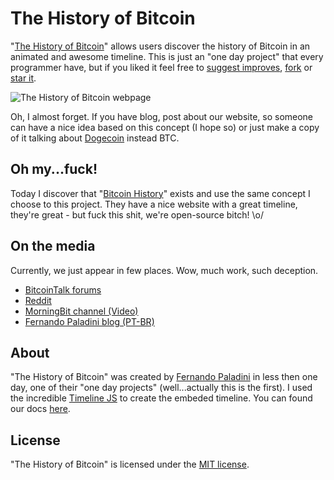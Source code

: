 The History of Bitcoin
===============

"[The History of Bitcoin](http://paladini.github.io/bitcoin-history/)" allows users discover the history of Bitcoin in an animated and awesome timeline. This is just an "one day project" that every programmer have, but if you liked it feel free to [suggest improves](https://github.com/paladini/bitcoin-history/issues), [fork](https://github.com/paladini/bitcoin-history/fork) or [star it](https://github.com/paladini/bitcoin-history/star).

![The History of Bitcoin webpage](http://farm8.staticflickr.com/7312/12538110083_154f6eddfe_c.jpg)

Oh, I almost forget. If you have blog, post about our website, so someone can have a nice idea based on this concept (I hope so) or just make a copy of it talking about [Dogecoin](http://dogecoin.com/) instead BTC.

Oh my...fuck!
-------------
Today I discover that "[Bitcoin History](http://historyofbitcoin.org/)" exists and use the same concept I choose to this project. They have a nice website with a great timeline, they're great - but fuck this shit, we're open-source bitch! \o/

On the media
-------------

Currently, we just appear in few places. Wow, much work, such deception.

- [BitcoinTalk forums](https://bitcointalk.org/index.php?topic=468105.msg5166561#msg5166561)
- [Reddit](http://www.reddit.com/r/Bitcoin/comments/1y00rg/the_history_of_bitcoin_an_animated_timeline/)
- [MorningBit channel (Video)](https://www.youtube.com/watch?v=J5vfVAT3v44&list=UU89M68IxdEVKrHJJdw0uVVg&feature=c4-overview)
- [Fernando Paladini blog (PT-BR)](http://fpaladini.blogspot.com.br/2014/02/a-historia-do-bitcoin-timeline-animada-interativa.html)

About
------------

"The History of Bitcoin" was created by [Fernando Paladini](https://github.com/paladini) in less then one day, one of their "one day projects" (well...actually this is the first). I used the incredible [Timeline JS](http://timeline.knightlab.com/) to create the embeded timeline. You can found our docs [here](https://docs.google.com/spreadsheet/pub?key=0AhVWQDj56wqrdGhGU1FmUlJBblA1RG9WOE1xYl9GaXc&output=html).

License
------------
"The History of Bitcoin" is licensed under the [MIT license](http://choosealicense.com/licenses/mit/).
